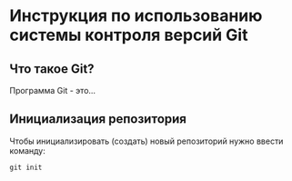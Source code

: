# **Инструкция по использованию системы контроля версий Git** #

## Что такое Git?

Программа Git - это...

## Инициализация репозитория

Чтобы инициализировать (создать) новый репозиторий нужно ввести команду:

    git init
    